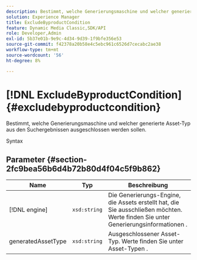 ```yaml
---
description: Bestimmt, welche Generierungsmaschine und welcher generierte Asset-Typ aus den Suchergebnissen ausgeschlossen werden sollen.
solution: Experience Manager
title: ExcludeByproductCondition
feature: Dynamic Media Classic,SDK/API
role: Developer,Admin
exl-id: 5b37e01b-9e9c-4d34-9d39-1f9bfe356e53
source-git-commit: f42378a20b58e4c5ebc961c6526d7cecabc2ae38
workflow-type: tm+mt
source-wordcount: '56'
ht-degree: 8%

---
```


# [!DNL ExcludeByproductCondition]{#excludebyproductcondition}

Bestimmt, welche Generierungsmaschine und welcher generierte Asset-Typ aus den Suchergebnissen ausgeschlossen werden sollen.

Syntax

## Parameter {#section-2fc9bea56b6d4b72b80d4f04c5f9b862}

| Name | Typ | Beschreibung |
|---|---|---|
| [!DNL engine] | `xsd:string` | Die Generierungs-Engine, die Assets erstellt hat, die Sie ausschließen möchten. Werte finden Sie unter Generierungsinformationen . |
| generatedAssetType | `xsd:string` | Ausgeschlossener Asset-Typ. Werte finden Sie unter Asset-Typen . |
